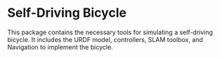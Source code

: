 # Self-Driving Bicycle
This package contains the necessary tools for simulating a self-driving bicycle.
It includes the URDF model, controllers, SLAM toolbox, and Navigation to implement the bicycle.